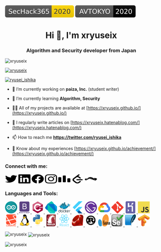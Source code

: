 [![SecHack365](Badges/SecHack365-2020-ffd700.svg)](https://sechack365.nict.go.jp/) [![AVTOKYO](Badges/AVTOKYO-2020-black.svg)](https://www.avtokyo.org/2020/)

<h1 align="center">Hi 👋, I'm xryuseix</h1>
<h3 align="center">Algorithm and Security developer from Japan</h3>

<p align="left"> <img src="https://komarev.com/ghpvc/?username=xryuseix&label=Profile%20views&color=0e75b6&style=flat" alt="xryuseix" /> </p>

<p align="left"> <a href="https://github.com/ryo-ma/github-profile-trophy"><img src="https://github-profile-trophy.vercel.app/?username=xryuseix" alt="xryuseix" /></a> </p>

<p align="left"> <a href="https://twitter.com/ryusei_ishika" target="blank"><img src="https://img.shields.io/twitter/follow/ryusei_ishika?logo=twitter&style=for-the-badge" alt="ryusei_ishika" /></a> </p>

- 🔭 I’m currently working on **paiza, Inc.** (student writer)

- 🌱 I’m currently learning **Algorithm, Security**

- 👨‍💻 All of my projects are available at [https://xryuseix.github.io/](https://xryuseix.github.io/)

- 📝 I regularly write articles on [https://xryuseix.hatenablog.com/](https://xryuseix.hatenablog.com/)

- 📫 How to reach me **https://twitter.com/ryusei_ishika**

- 📄 Know about my experiences [https://xryuseix.github.io/achievement/](https://xryuseix.github.io/achievement/)

<h3 align="left">Connect with me:</h3>
<p align="left">
<a href="https://twitter.com/ryusei_ishika" target="blank"><img align="center" src="connect_with_me/twitter.svg" alt="ryusei_ishika" height="30" width="40" /></a>
<a href="https://www.slideshare.net/ishikawaryusei" target="blank"><img align="center" src="connect_with_me/linkdin.svg" alt="https://www.slideshare.net/ishikawaryusei" height="30" width="40" /></a>
<a href="https://www.facebook.com/profile.php?id=100010586593125" target="blank"><img align="center" src="connect_with_me/facebook.svg" alt="https://www.facebook.com/profile.php?id=100010586593125" height="30" width="40" /></a>
<a href="https://www.instagram.com/ryusei_ishika/" target="blank"><img align="center" src="connect_with_me/instagram.svg" alt="https://www.instagram.com/ryusei_ishika/" height="30" width="40" /></a>
<a href="https://codeforces.com/profile/xryuseix" target="blank"><img align="center" src="connect_with_me/codeforces.svg" alt="xryuseix" height="30" width="40" /></a>
<a href="https://www.leetcode.com/xryuseix" target="blank"><img align="center" src="connect_with_me/leetcode.svg" alt="xryuseix" height="30" width="40" /></a>
<a href="https://www.topcoder.com/members/xryuseix" target="blank"><img align="center" src="connect_with_me/topcoder.svg" alt="xryuseix" height="30" width="40" /></a>
</p>

<h3 align="left">Languages and Tools:</h3>
<p align="left">
<a href="https://www.arduino.cc/" target="_blank"> <img src="languages_and_tools/arduino.svg" alt="arduino" width="40" height="40"/> </a>
<a href="https://getbootstrap.com" target="_blank"> <img src="languages_and_tools/bootstrap.svg" alt="bootstrap" width="40" height="40"/> </a>
<a href="https://www.w3schools.com/cpp/" target="_blank"> <img src="languages_and_tools/cplusplus.svg" alt="cplusplus" width="40" height="40"/> </a>
<a href="https://dart.dev" target="_blank"> <img src="languages_and_tools/dart.svg" alt="dart" width="40" height="40"/> </a>
<a href="https://www.docker.com/" target="_blank"> <img src="languages_and_tools/docker.svg" alt="docker" width="40" height="40"/> </a>
<a href="https://flutter.dev" target="_blank"> <img src="languages_and_tools/flutter.svg" alt="flutter" width="40" height="40"/> </a>
<a href="https://www.gatsbyjs.com/" target="_blank"> <img src="languages_and_tools/gatsbyjs.svg" alt="gatsby" width="40" height="40"/> </a>
<a href="https://cloud.google.com" target="_blank"> <img src="languages_and_tools/gcp.svg" alt="gcp" width="40" height="40"/> </a>
<a href="https://git-scm.com/" target="_blank"> <img src="languages_and_tools/git.svg" alt="git" width="40" height="40"/> </a>
<a href="https://heroku.com" target="_blank"> <img src="languages_and_tools/heroku.svg" alt="heroku" width="40" height="40"/> </a>
<a href="https://developer.mozilla.org/en-US/docs/Web/JavaScript" target="_blank"> <img src="languages_and_tools/javascript.svg" alt="javascript" width="40" height="40"/> </a>
<a href="https://laravel.com/" target="_blank"> <img src="languages_and_tools/laravel.svg" alt="laravel" width="40" height="40"/> </a>
<a href="https://www.linux.org/" target="_blank"> <img src="languages_and_tools/linux.svg" alt="linux" width="40" height="40"/> </a>
<a href="https://www.python.org" target="_blank"> <img src="languages_and_tools/python.svg" alt="python" width="40" height="40"/> </a>
<a href="https://rubyonrails.org" target="_blank"> <img src="languages_and_tools/rails.svg" alt="rails" width="40" height="40"/> </a>
<a href="https://reactjs.org/" target="_blank"> <img src="languages_and_tools/react.svg" alt="react" width="40" height="40"/> </a>
<a href="https://www.ruby-lang.org/en/" target="_blank"> <img src="languages_and_tools/ruby.svg" alt="ruby" width="40" height="40"/> </a>
<a href="https://www.rust-lang.org" target="_blank"> <img src="languages_and_tools/rust.svg" alt="rust" width="40" height="40"/> </a>
<a href="https://scikit-learn.org/" target="_blank"> <img src="languages_and_tools/sklearn.svg" alt="scikit_learn" width="40" height="40"/> </a>
<a href="https://www.selenium.dev" target="_blank"> <img src="languages_and_tools/selenium.svg" alt="selenium" width="40" height="40"/> </a>
<a href="https://www.sqlite.org/" target="_blank"> <img src="languages_and_tools/sqlite.svg" alt="sqlite" width="40" height="40"/> </a>
<a href="https://www.tensorflow.org" target="_blank"> <img src="languages_and_tools/tensorflow.svg" alt="tensorflow" width="40" height="40"/> </a>
</p>

<p><img align="left" src="https://github-readme-stats.vercel.app/api/top-langs?username=xryuseix&show_icons=true&layout=compact&langs_count=8&exclude_repo=SA-Plag,AtCoder_Backup&hide=html,Makefile,css,Tex,CMake,SCSS" alt="xryuseix" /></p>

<p>&nbsp;<img align="center" src="https://github-readme-stats.vercel.app/api?username=xryuseix&show_icons=true&locale=en&theme=tokyonight" alt="xryuseix" /></p>

<p><img align="center" src="https://github-readme-streak-stats.herokuapp.com/?user=xryuseix&" alt="xryuseix" /></p>
